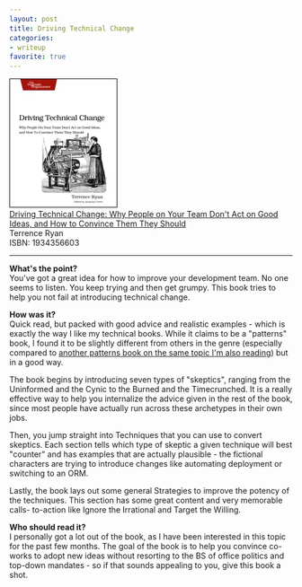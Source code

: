 ```yaml
---
layout: post
title: Driving Technical Change
categories:
- writeup
favorite: true
---
```


![](/static/driving-technical-change.jpeg)  
[Driving Technical Change: Why People on Your Team Don't Act on Good Ideas, and How to Convince Them They Should][link]  
Terrence Ryan  
ISBN: 1934356603

---

**What's the point?**  
You've got a great idea for how to improve your development team. No one 
seems to listen. You keep trying and then get grumpy. This book tries to help
you not fail at introducing technical change.

**How was it?**  
Quick read, but packed with good advice and realistic examples - which is
exactly the way I like my technical books. While it claims to be a "patterns"
book, I found it to be slightly different from others in the genre (especially
compared to [another patterns book on the same topic I'm also reading][fc])
but in a good way.

The book begins by introducing seven types of "skeptics", ranging from the
Uninformed and the Cynic to the Burned and the Timecrunched. It is a really 
effective way to help you internalize the advice given in the rest of the 
book, since most people have actually run across these archetypes in their
own jobs.

Then, you jump straight into Techniques that you can use to convert skeptics.
Each section tells which type of skeptic a given technique will best 
"counter" and has examples that are actually plausible - the fictional 
characters are trying to introduce changes like automating deployment or
switching to an ORM.

Lastly, the book lays out some general Strategies to improve the potency of 
the techniques. This section has some great content and very memorable calls-
to-action like Ignore the Irrational and Target the Willing.

**Who should read it?**  
I personally got a lot out of the book, as I have been interested in this 
topic for the past few months. The goal of the book is to help you convince 
co-works to adopt new ideas without resorting to the BS of office politics and
top-down mandates - so if that sounds appealing to you, give this book a shot.

[link]: http://www.amazon.com/exec/obidos/ASIN/1934356603/ref=nosim&tag=bookreview0a1-20
[fc]: http://www.amazon.com/exec/obidos/ASIN/0201741571/ref=nosim&tag=bookreview0a1-20
